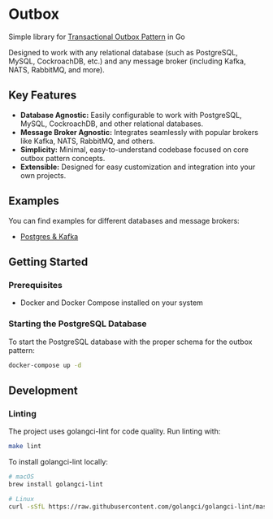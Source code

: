 # Outbox

Simple library for [Transactional Outbox Pattern](https://microservices.io/patterns/data/transactional-outbox.html) in Go

Designed to work with any relational database (such as PostgreSQL, MySQL, CockroachDB, etc.) and any message broker (including Kafka, NATS, RabbitMQ, and more).

## Key Features

- **Database Agnostic:** Easily configurable to work with PostgreSQL, MySQL, CockroachDB, and other relational databases.
- **Message Broker Agnostic:** Integrates seamlessly with popular brokers like Kafka, NATS, RabbitMQ, and others.
- **Simplicity:** Minimal, easy-to-understand codebase focused on core outbox pattern concepts.
- **Extensible:** Designed for easy customization and integration into your own projects.

## Examples

You can find examples for different databases and message brokers:

- [Postgres & Kafka](./examples/postgres-kafka/) 

## Getting Started

### Prerequisites

- Docker and Docker Compose installed on your system

### Starting the PostgreSQL Database

To start the PostgreSQL database with the proper schema for the outbox pattern:

```bash
docker-compose up -d
```

## Development

### Linting

The project uses golangci-lint for code quality. Run linting with:

```bash
make lint
```

To install golangci-lint locally:

```bash
# macOS
brew install golangci-lint

# Linux
curl -sSfL https://raw.githubusercontent.com/golangci/golangci-lint/master/install.sh | sh -s -- -b $(go env GOPATH)/bin
```